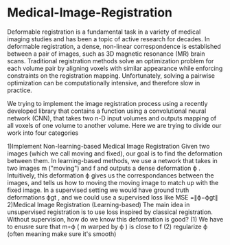 # Medical-Image-Registration

Deformable registration is a fundamental task in a variety of medical imaging studies and has been a topic of active research for decades. In deformable registration, a dense, non-linear correspondence is established between a pair of images, such as 3D magnetic resonance (MR) brain scans.
Traditional registration methods solve an optimization problem for each volume pair by aligning voxels with similar appearance while enforcing constraints on the registration mapping. Unfortunately, solving a pairwise optimization can be computationally intensive, and therefore slow in practice. 

We trying to implement the image registration process using a recently developed library that contains a function using a convolutional neural network (CNN), that takes two n-D input volumes and outputs mapping of all voxels of one volume to another volume.
Here we are trying to divide our work into four categories

1)Implement  Non-learning-based Medical Image Registration
Given two images (which we call moving and fixed), our goal is to find the deformation between them. 
In learning-based methods, we use a network that takes in two images  m  ("moving") and  f and outputs a dense deformation  ϕ . 
Intuitively, this deformation  ϕ  gives us the correspondances between the images, and tells us how to moving the moving image to match up with the fixed image.
In a supervised setting we would have ground truth deformations  ϕgt ,
and we could use a supervised loss like MSE  =∥ϕ−ϕgt∥
2)Medical Image Registration (Learning-based)
The main idea in unsupervised registration is to use loss inspired by classical registration.
Without supervision, how do we know this deformation is good?
(1) We have to enusre sure that  m∘ϕ  ( m  warped by  ϕ ) is close to  f 
(2) regularize  ϕ  (often meaning make sure it's smooth)

